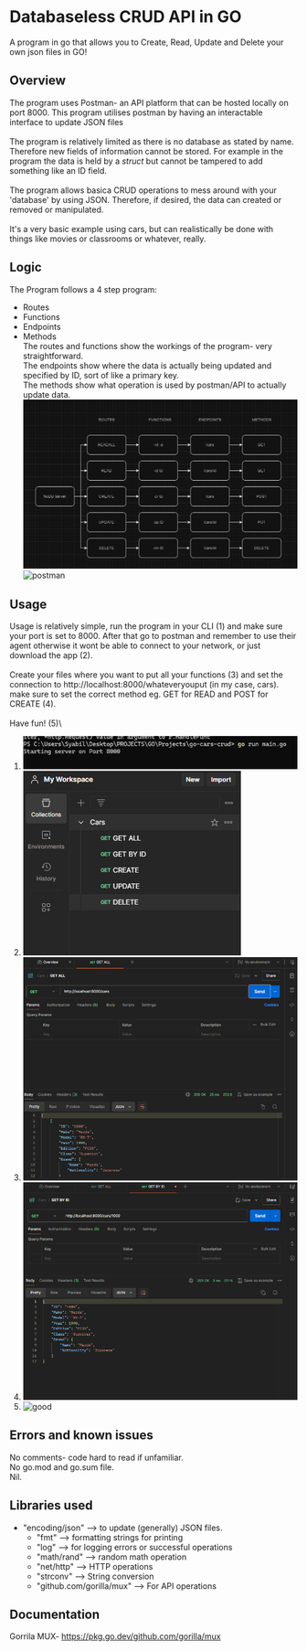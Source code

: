 # Databaseless CRUD API in GO
  A program in go that allows you to Create, Read, Update and Delete your own json files in GO!
## Overview
The program uses Postman- an API platform that can be hosted locally on port 8000. This program utilises postman by
having an interactable interface to update JSON files\
\
The program is relatively limited as there is no database as stated by name. Therefore new fields of information cannot be stored.
For example in the program the data is held by a *struct* but cannot be tampered to add something like an ID field.\
\
The program allows basica CRUD operations to mess around with your 'database' by using JSON. 
Therefore, if desired, the data can created or removed or manipulated.\
\
It's a very basic example using cars, but can realistically be done with things like movies or classrooms or whatever, really.

## Logic
  The Program follows a 4 step program:
  - Routes
  - Functions
  - Endpoints
  - Methods
  \
  The routes and functions show the workings of the program- very straightforward.\
  The endpoints show where the data is actually being updated and specified by ID, sort of like a primary key.\
  The methods show what operation is used by postman/API to actually update data.
  ![image](https://github.com/Syabil76/PersonalProjects/blob/main/Golang/CRUD_API_GO/images/Logic.png?raw=true)
  ![postman](https://voyager.postman.com/illustration/rest-client/rest-client-send-and-save-postman.png)
## Usage
Usage is relatively simple, run the program in your CLI (1) and make sure your port is set to 8000. After that go to postman and
remember to use their agent otherwise it wont be able to connect to your network, or just download the app (2).\
\
Create your files where you want to put all your functions (3) and set the connection to http://localhost:8000/whateveryouput (in my case, cars). 
make sure to set the correct method eg. GET for READ and POST for CREATE (4).\
\
Have fun! (5)\

1. ![cli](https://github.com/Syabil76/PersonalProjects/blob/main/Golang/CRUD_API_GO/images/CLI.png)
2. ![postman2](https://github.com/Syabil76/PersonalProjects/blob/main/Golang/CRUD_API_GO/images/postman.png)
3. ![getall](https://github.com/Syabil76/PersonalProjects/blob/main/Golang/CRUD_API_GO/images/getall.png)
4. ![getbyid](https://github.com/Syabil76/PersonalProjects/blob/main/Golang/CRUD_API_GO/images/getbyid.png)
5. ![good](https://www.pngall.com/wp-content/uploads/14/Thumbs-Up-Emoji-PNG-Image.png)
## Errors and known issues
  No comments- code hard to read if unfamiliar.\
  No go.mod and go.sum file.\
  Nil.
## Libraries used
  - "encoding/json" --> to update (generally) JSON files.
	- "fmt" --> formatting strings for printing
	- "log" --> for logging errors or successful operations
	- "math/rand" --> random math operation
	- "net/http" --> HTTP operations
	- "strconv" --> String conversion
	- "github.com/gorilla/mux" --> For API operations

## Documentation
  Gorrila MUX- https://pkg.go.dev/github.com/gorilla/mux
